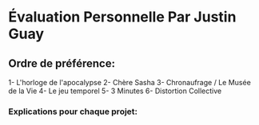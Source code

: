 # Évaluation Personnelle Par Justin Guay

## Ordre de préférence:
1- L'horloge de l'apocalypse
2- Chère Sasha
3- Chronaufrage / Le Musée de la Vie
4- Le jeu temporel
5- 3 Minutes
6- Distortion Collective

### Explications pour chaque projet:
